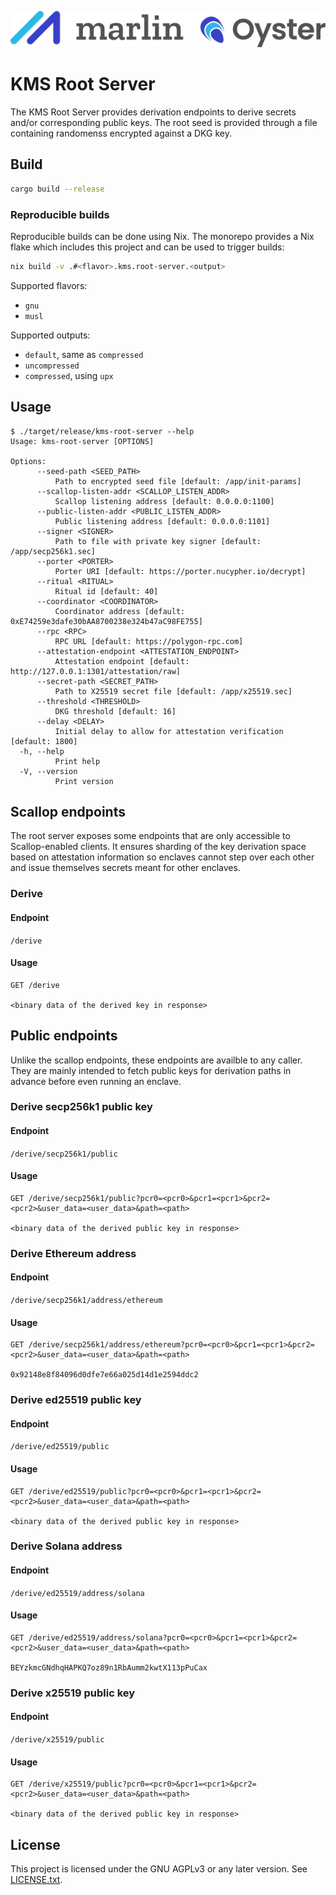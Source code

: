 ![Marlin Oyster Logo](./logo.svg)

# KMS Root Server

The KMS Root Server provides derivation endpoints to derive secrets and/or corresponding public keys. The root seed is provided through a file containing randomenss encrypted against a DKG key.

## Build

```bash
cargo build --release
```

### Reproducible builds

Reproducible builds can be done using Nix. The monorepo provides a Nix flake which includes this project and can be used to trigger builds:

```bash
nix build -v .#<flavor>.kms.root-server.<output>
```

Supported flavors:
- `gnu`
- `musl`

Supported outputs:
- `default`, same as `compressed`
- `uncompressed`
- `compressed`, using `upx`

## Usage

```
$ ./target/release/kms-root-server --help
Usage: kms-root-server [OPTIONS]

Options:
      --seed-path <SEED_PATH>
          Path to encrypted seed file [default: /app/init-params]
      --scallop-listen-addr <SCALLOP_LISTEN_ADDR>
          Scallop listening address [default: 0.0.0.0:1100]
      --public-listen-addr <PUBLIC_LISTEN_ADDR>
          Public listening address [default: 0.0.0.0:1101]
      --signer <SIGNER>
          Path to file with private key signer [default: /app/secp256k1.sec]
      --porter <PORTER>
          Porter URI [default: https://porter.nucypher.io/decrypt]
      --ritual <RITUAL>
          Ritual id [default: 40]
      --coordinator <COORDINATOR>
          Coordinator address [default: 0xE74259e3dafe30bAA8700238e324b47aC98FE755]
      --rpc <RPC>
          RPC URL [default: https://polygon-rpc.com]
      --attestation-endpoint <ATTESTATION_ENDPOINT>
          Attestation endpoint [default: http://127.0.0.1:1301/attestation/raw]
      --secret-path <SECRET_PATH>
          Path to X25519 secret file [default: /app/x25519.sec]
      --threshold <THRESHOLD>
          DKG threshold [default: 16]
      --delay <DELAY>
          Initial delay to allow for attestation verification [default: 1800]
  -h, --help
          Print help
  -V, --version
          Print version
```

## Scallop endpoints

The root server exposes some endpoints that are only accessible to Scallop-enabled clients. It ensures sharding of the key derivation space based on attestation information so enclaves cannot step over each other and issue themselves secrets meant for other enclaves.

### Derive

#### Endpoint

`/derive`

#### Usage

```
GET /derive

<binary data of the derived key in response>
```

## Public endpoints

Unlike the scallop endpoints, these endpoints are availble to any caller. They are mainly intended to fetch public keys for derivation paths in advance before even running an enclave.

### Derive secp256k1 public key

#### Endpoint

`/derive/secp256k1/public`

#### Usage

```
GET /derive/secp256k1/public?pcr0=<pcr0>&pcr1=<pcr1>&pcr2=<pcr2>&user_data=<user_data>&path=<path>

<binary data of the derived public key in response>
```

### Derive Ethereum address

#### Endpoint

`/derive/secp256k1/address/ethereum`

#### Usage

```
GET /derive/secp256k1/address/ethereum?pcr0=<pcr0>&pcr1=<pcr1>&pcr2=<pcr2>&user_data=<user_data>&path=<path>

0x92148e8f84096d0dfe7e66a025d14d1e2594ddc2
```

### Derive ed25519 public key

#### Endpoint

`/derive/ed25519/public`

#### Usage

```
GET /derive/ed25519/public?pcr0=<pcr0>&pcr1=<pcr1>&pcr2=<pcr2>&user_data=<user_data>&path=<path>

<binary data of the derived public key in response>
```

### Derive Solana address

#### Endpoint

`/derive/ed25519/address/solana`

#### Usage

```
GET /derive/ed25519/address/solana?pcr0=<pcr0>&pcr1=<pcr1>&pcr2=<pcr2>&user_data=<user_data>&path=<path>

BEYzkmcGNdhqHAPKQ7oz89n1RbAumm2kwtX113pPuCax
```

### Derive x25519 public key

#### Endpoint

`/derive/x25519/public`

#### Usage

```
GET /derive/x25519/public?pcr0=<pcr0>&pcr1=<pcr1>&pcr2=<pcr2>&user_data=<user_data>&path=<path>

<binary data of the derived public key in response>
```

## License

This project is licensed under the GNU AGPLv3 or any later version. See [LICENSE.txt](./LICENSE.txt).
